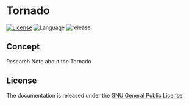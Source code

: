 # Tornado
[![License](https://img.shields.io/badge/license-GPL-blue)](LICENSE)
![Language](https://img.shields.io/static/v1?label=language&message=LaTeX&color=blueviolet)
![release](https://img.shields.io/github/v/release/huyu-no-yozora/Tornado)

<!-- for public repo -->
<!-- ![release](https://img.shields.io/github/v/release/[user-name]/[repository-name]) -->
<!-- for private repo -->
<!-- ![release](https://img.shields.io/static/v1?label=version&message=v1.0.0&color=brightgreen) -->

## Concept
Research Note about the Tornado





## License
The documentation is released under the [GNU General Public License](LICENSE)


